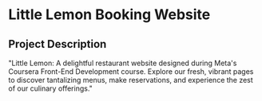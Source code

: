 # Little Lemon Booking Website

## Project Description

"Little Lemon: A delightful restaurant website designed during Meta's Coursera Front-End Development course. Explore our fresh, vibrant pages to discover tantalizing menus, make reservations, and experience the zest of our culinary offerings."








